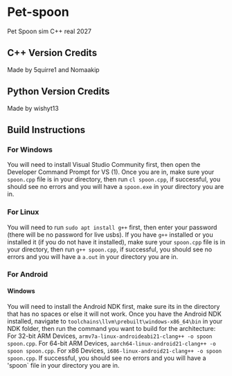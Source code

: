 # Pet-spoon
Pet Spoon sim C++ real 2027
## C++ Version Credits
Made by 5quirre1 and Nomaakip
## Python Version Credits
Made by wishyt13
## Build Instructions
### For Windows
You will need to install Visual Studio Community first, then open the Developer Command Prompt for VS (1).
Once you are in, make sure your `spoon.cpp` file is in your directory, then run `cl spoon.cpp`, if successful, you should see no errors and you will have a `spoon.exe` in your directory you are in.
### For Linux
You will need to run `sudo apt install g++` first, then enter your password (there will be no password for live usbs).
If you have `g++` installed or you installed it (if you do not have it installed), make sure your `spoon.cpp` file is in your directory, then run `g++ spoon.cpp`, if successful, you should see no errors and you will have a `a.out` in your directory you are in.
### For Android
#### Windows
You will need to install the Android NDK first, make sure its in the directory that has no spaces or else it will not work.
Once you have the Android NDK installed, navigate to `toolchains\llvm\prebuilt\windows-x86_64\bin` in your NDK folder, then run the command you want to build for the architecture:
For 32-bit ARM Devices, `armv7a-linux-androideabi21-clang++ -o spoon spoon.cpp`.
For 64-bit ARM Devices, `aarch64-linux-android21-clang++ -o spoon spoon.cpp`.
For x86 Devices, `i686-linux-android21-clang++ -o spoon spoon.cpp`.
If successful, you should see no errors and you will have a 'spoon` file in your directory you are in.
